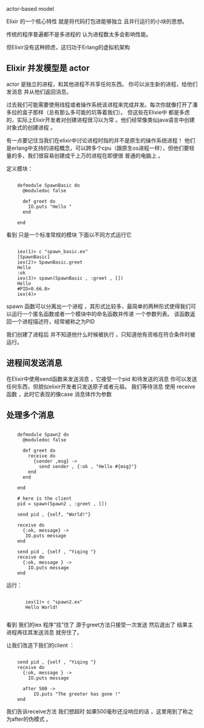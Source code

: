 actor-based model

Elixir 的一个核心特性 就是将代码打包进能够独立 且并行运行的小块的思想。

传统的程序普遍都不是多进程的 认为进程数太多会影响性能。

但Elixir没有这种顾虑，这归功于Erlang的虚拟机架构

Elixir 并发模型是 actor
----------
actor 是独立的进程，和其他进程不共享任何东西。 你可以派生新的进程，给他们发消息 并从他们返回消息。

过去我们可能需要使用线程或者操作系统该进程来完成并发。每次你就像打开了潘多拉的盒子那样（总有那么多可能的坑等着我们）。
但这些在Elixie中 都是多虑的，实际上Elixir开发者对创建进程很习以为常 。他们经常像类似java语言中创建对象式的创建进程 。

有一点要记住当我们在elixir中讨论进程时指的并不是原生的操作系统进程！
他们是erlang中支持的进程概念，可以跨多个cpu（跟原生os进程一样），但他们要轻量的多，我们很容易创建成千上万的进程在即便很
普通的电脑上 。

定义模块：
~~~
    
    defmodule SpawnBasic do
      @moduledoc false
    
      def greet do
        IO.puts "Hello "
      end
    
    end

~~~
看到 只是一个标准常规的模块
下面以不同方式运行它

~~~

    iex(1)> c "spawn_basic.ex"
    [SpawnBasic]
    iex(2)> SpawnBasic.greet
    Hello
    :ok
    iex(3)> spawn(SpawnBasic , :greet , [])
    Hello
    #PID<0.66.0>
    iex(4)>
~~~
spawn 函数可以分离出一个进程 ，其形式比较多，最简单的两种形式使得我们可以运行一个匿名函数或者一个模块中的命名函数并传递
一个参数列表。
该函数返回一个进程描述符，经常被称之为PID

我们创建了进程后 并不知道他什么时候被执行 ，只知道他有资格在符合条件时被运行。

## 进程间发送消息

在Elixir中使用send函数来发送消息 ，它接受一个pid 和待发送的消息 你可以发送任何东西，但貌似elixir开发者只发送原子或者元祖。
我们等待消息 使用 receive函数 ，此时它表现的像case 消息体作为参数


## 处理多个消息

~~~
    
    defmodule Spawn2 do
      @moduledoc false
    
      def greet do
        receive do
          {sender ,msg} ->
            send sender , {:ok , "Hello #{msg}"}
        end
      end
    
    end
    
    # here is the client
    pid = spawn(Spawn2 , :greet , [])
    
    send pid , {self, "World!"}
    
    receive do
      {:ok, message} ->
       IO.puts message
    end
    
    send pid , {self , "Yiqing "}
    receive do
      {:ok, message } ->
        IO.puts message
    end

~~~
运行：
~~~

       iex(1)> c "spawn2.ex"
       Hello World!
      
~~~
看到 我们的iex 程序“挂”住了 源于greet方法只接受一次发送 然后退出了 结果主进程再往其发送消息 就夯住了。

让我们改造下我们的client ：

~~~
    
    send pid , {self , "Yiqing "}
    receive do
      {:ok, message } ->
        IO.puts message
    
      after 500 ->
          IO.puts "The greeter has gone !"
    end

~~~
我们告诉receive方法 我们想超时 如果500毫秒还没响应的话 ，这里用到了称之为after的伪模式  。
